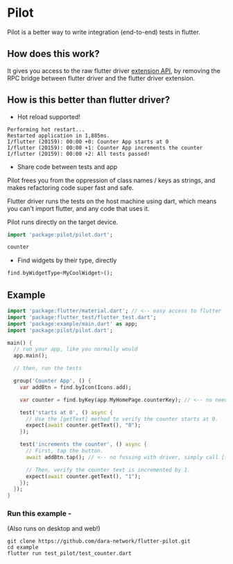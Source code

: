 # Pilot

Pilot is a better way to write integration (end-to-end) tests in flutter.

## How does this work?

It gives you access to the raw flutter driver [extension API](https://github.com/flutter/flutter/blob/master/packages/flutter_driver/lib/src/extension/extension.dart),
by removing the RPC bridge between flutter driver and the flutter driver extension.

## How is this better than flutter driver?

- Hot reload supported!

```
Performing hot restart...
Restarted application in 1,885ms.
I/flutter (20159): 00:00 +0: Counter App starts at 0
I/flutter (20159): 00:00 +1: Counter App increments the counter
I/flutter (20159): 00:00 +2: All tests passed!

```

- Share code between tests and app

Pilot frees you from the oppression of class names / keys as strings,
and makes refactoring code super fast and safe.

Flutter driver runs the tests on the host machine using dart,
which means you can't import flutter, and any code that uses it.

Pilot runs directly on the target device.

```dart
import 'package:pilot/pilot.dart';

counter
```

- Find widgets by their type, directly

```dart
find.byWidgetType<MyCoolWidget>();
```

## Example

```dart
import 'package:flutter/material.dart'; // <-- easy access to flutter
import 'package:flutter_test/flutter_test.dart';
import 'package:example/main.dart' as app;
import 'package:pilot/pilot.dart';

main() {
  // run your app, like you normally would
  app.main();

  // then, run the tests

  group('Counter App', () {
    var addBtn = find.byIcon(Icons.add);

    var counter = find.byKey(app.MyHomePage.counterKey); // <-- no need for finding keys by String value

    test('starts at 0', () async {
      // Use the [getText] method to verify the counter starts at 0.
      expect(await counter.getText(), "0");
    });

    test('increments the counter', () async {
      // First, tap the button.
      await addBtn.tap(); // <-- no fussing with driver, simply call [tap] on the [Finder].

      // Then, verify the counter text is incremented by 1.
      expect(await counter.getText(), "1");
    });
  });
}
```

### Run this example -

(Also runs on desktop and web!)

```
git clone https://github.com/dara-network/flutter-pilot.git
cd example
flutter run test_pilot/test_counter.dart
```
